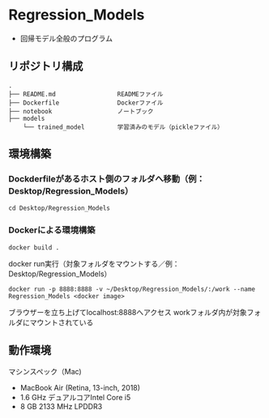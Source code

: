 # Regression_Models
* 回帰モデル全般のプログラム

## リポジトリ構成
```
.
├── README.md                 READMEファイル
├── Dockerfile                Dockerファイル
├── notebook                  ノートブック
├── models                    
    └── trained_model         学習済みのモデル（pickleファイル）
```

## 環境構築
### Dockderfileがあるホスト側のフォルダへ移動（例：Desktop/Regression_Models）
```
cd Desktop/Regression_Models
```
### Dockerによる環境構築
```
docker build .
```
docker run実行（対象フォルダをマウントする／例：Desktop/Regression_Models）
```
docker run -p 8888:8888 -v ~/Desktop/Regression_Models/:/work --name Regression_Models <docker image>
```
ブラウザーを立ち上げてlocalhost:8888へアクセス
workフォルダ内が対象フォルダにマウントされている

## 動作環境
マシンスペック（Mac)
- MacBook Air (Retina, 13-inch, 2018)
- 1.6 GHz デュアルコアIntel Core i5
- 8 GB 2133 MHz LPDDR3